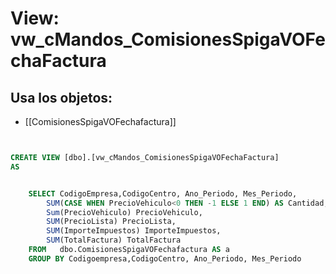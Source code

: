 # View: vw_cMandos_ComisionesSpigaVOFechaFactura

## Usa los objetos:
- [[ComisionesSpigaVOFechafactura]]

```sql


CREATE VIEW [dbo].[vw_cMandos_ComisionesSpigaVOFechaFactura]
AS


	SELECT CodigoEmpresa,CodigoCentro, Ano_Periodo, Mes_Periodo, 
		SUM(CASE WHEN PrecioVehiculo<0 THEN -1 ELSE 1 END) AS Cantidad,
		Sum(PrecioVehiculo) PrecioVehiculo,
		SUM(PrecioLista) PrecioLista,
		SUM(ImporteImpuestos) ImporteImpuestos,
		SUM(TotalFactura) TotalFactura
	FROM   dbo.ComisionesSpigaVOFechafactura AS a
	GROUP BY Codigoempresa,CodigoCentro, Ano_Periodo, Mes_Periodo

```
